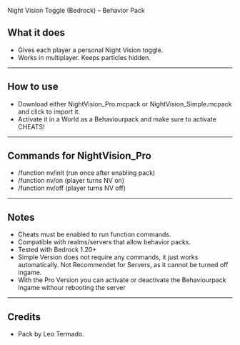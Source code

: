 Night Vision Toggle (Bedrock) – Behavior Pack

## What it does
- Gives each player a personal Night Vision toggle.
- Works in multiplayer. Keeps particles hidden.

---

## How to use
- Download either NightVision_Pro.mcpack or NightVision_Simple.mcpack and click to import it.
- Activate it in a World as a Behaviourpack and make sure to activate CHEATS! 

---

## Commands for NightVision_Pro
- /function nv/init   (run once after enabling pack)
- /function nv/on     (player turns NV on)
- /function nv/off    (player turns NV off)

---

## Notes
- Cheats must be enabled to run function commands.
- Compatible with realms/servers that allow behavior packs.
- Tested with Bedrock 1.20+
- Simple Version does not require any commands, it just works automatically. Not Recommendet for Servers, as it cannot be turned off ingame.
- With the Pro Version you can activate or deactivate the Behaviourpack ingame withour rebooting the server  

---

## Credits
- Pack by Leo Termado.
